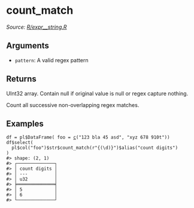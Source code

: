 # count_match

*Source: [R/expr__string.R](https://github.com/pola-rs/r-polars/tree/main/R/expr__string.R)*

## Arguments

- `pattern`: A valid regex pattern

## Returns

UInt32 array. Contain null if original value is null or regex capture nothing.

Count all successive non-overlapping regex matches.

## Examples

<pre class='r-example'><code><span class='r-in'><span><span class='va'>df</span> <span class='op'>=</span> <span class='va'>pl</span><span class='op'>$</span><span class='fu'>DataFrame</span><span class='op'>(</span> foo <span class='op'>=</span> <span class='fu'><a href='https://rdrr.io/r/base/c.html'>c</a></span><span class='op'>(</span><span class='st'>"123 bla 45 asd"</span>, <span class='st'>"xyz 678 910t"</span><span class='op'>)</span><span class='op'>)</span></span></span>
<span class='r-in'><span><span class='va'>df</span><span class='op'>$</span><span class='fu'>select</span><span class='op'>(</span></span></span>
<span class='r-in'><span>  <span class='va'>pl</span><span class='op'>$</span><span class='fu'>col</span><span class='op'>(</span><span class='st'>"foo"</span><span class='op'>)</span><span class='op'>$</span><span class='va'>str</span><span class='op'>$</span><span class='fu'>count_match</span><span class='op'>(</span><span class='st'>r"{(\d)}"</span><span class='op'>)</span><span class='op'>$</span><span class='fu'>alias</span><span class='op'>(</span><span class='st'>"count digits"</span><span class='op'>)</span></span></span>
<span class='r-in'><span><span class='op'>)</span></span></span>
<span class='r-out co'><span class='r-pr'>#&gt;</span> shape: (2, 1)</span>
<span class='r-out co'><span class='r-pr'>#&gt;</span> ┌──────────────┐</span>
<span class='r-out co'><span class='r-pr'>#&gt;</span> │ count digits │</span>
<span class='r-out co'><span class='r-pr'>#&gt;</span> │ ---          │</span>
<span class='r-out co'><span class='r-pr'>#&gt;</span> │ u32          │</span>
<span class='r-out co'><span class='r-pr'>#&gt;</span> ╞══════════════╡</span>
<span class='r-out co'><span class='r-pr'>#&gt;</span> │ 5            │</span>
<span class='r-out co'><span class='r-pr'>#&gt;</span> │ 6            │</span>
<span class='r-out co'><span class='r-pr'>#&gt;</span> └──────────────┘</span>
 </code></pre>